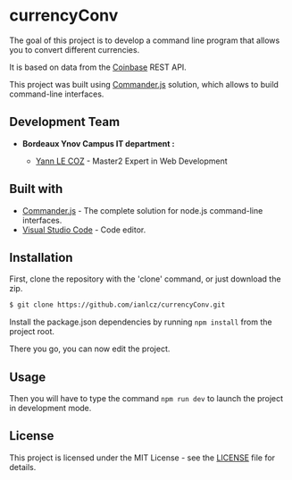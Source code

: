 # currencyConv

The goal of this project is to develop a command line program that allows you to convert different currencies.

It is based on data from the [Coinbase](https://docs.cloud.coinbase.com/sign-in-with-coinbase/docs) REST API.

This project was built using [Commander.js](https://www.npmjs.com/package/commander) solution, which allows to build command-line interfaces.

## Development Team

- **Bordeaux Ynov Campus IT department :**

  - [Yann LE COZ](https://github.com/ianlcz) - Master2 Expert in Web Development

## Built with

- [Commander.js](https://www.npmjs.com/package/commander) - The complete solution for node.js command-line interfaces.
- [Visual Studio Code](https://code.visualstudio.com) - Code editor.

## Installation

First, clone the repository with the 'clone' command, or just download the zip.

```sh
$ git clone https://github.com/ianlcz/currencyConv.git
```

Install the package.json dependencies by running `npm install` from the project root.

There you go, you can now edit the project.

## Usage

Then you will have to type the command `npm run dev` to launch the project in development mode.

## License

This project is licensed under the MIT License - see the [LICENSE](./LICENSE) file for details.
